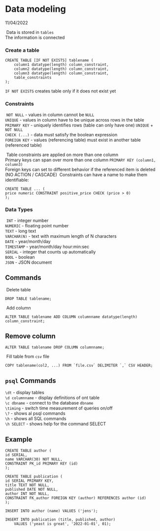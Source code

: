 # Data modeling

11/04/2022

​	Data is stored in `tables`     
​	The information is connected

### Create a table

```{SQL}
CREATE TABLE [IF NOT EXISTS] tablename (
	column1 datatype(length) column_constraint,
	column2 datatype(length) column_constraint,
	column3 datatype(length) column_constraint,
	table_constraints
);
```

`IF NOT EXISTS` creates table only if it does not exist yet

### Constraints

​	`NOT NULL` - values in column cannot be `NULL`    
​	`UNIQUE` - values in column have to be unique across rows in the table    
​	`PRIMARY KEY` - uniquely identifies rows (table can only have one) `UNIQUE` + `NOT NULL`     
​	`CHECK (...)` - data must satisfy the boolean expression   
​	`FOREIGN KEY` - values (referencing table) must exist in another table (referenced table)    

​	Table constraints are applied on more than one column   
​	Primary keys can span over more than one column `PRIMARY KEY (column1, column3)`       
​	Foreign keys can set to different behavior if the referenced item is deleted (NO ACTION / CASCADE)
​	Constraints can have a name to make them identifiable:     

```{SQL}
CREATE TABLE ... (
price numeric CONSTRAINT positive_price CHECK (price > 0)
);
```

### Data Types

​	`INT` - integer number    
​	`NUMERIC` - floating point number    
​	`TEXT` - long text   
​	`VARCHAR(N)` - text with maximum length of N characters    
​	`DATE` - year/month/day     
​	`TIMESTAMP` - year/month/day hour:min:sec     
​	`SERIAL` - integer that counts up automatically   
​	`BOOL` - boolean    
​	`JSON` - JSON document 

## Commands

​	Delete table

```{SQL}
DROP TABLE tablename;
```

​	Add column
```{SQL}
ALTER TABLE tablename ADD COLUMN columnname datatype(length) column_constraint;
```

## Remove column

```{SQL}
ALTER TABLE tablename DROP COLUMN columnname; 
```

​	Fill table from `csv` file

```{SQL}
COPY tablename(col2, ...) FROM `file.csv` DELIMITER `,` CSV HEADER;
```

## `psql` Commands

`\dt`	-	display tables    
`\d columnname` 	-	display definitions of ont table    
`\c dbname` 			-	connect to the database `dbname`     
`\timing` 				-	switch time measurement of queries on/off    
`\?` 						 -	shows al psql commands   
`\h` 						 -	shows all SQL commands     
`\h SELECT`		   -	shows help for the command SELECT

## Example

```{SQL}
CREATE TABLE author (
id SERIAL,
name VARCHAR(30) NOT NULL,
CONSTRAINT PK_id PRIMARY KEY (id)
);
```

```{SQL}
CREATE TABLE publication (
id SERIAL PRIMARY KEY,
title TEXT NOT NULL,
published DATE NOT NULL,
author INT NOT NULL,
CONSTRAINT FK_author FOREIGN KEY (author) REFERENCES author (id)
);
```

```{SQL}
INSERT INTO author (name) VALUES ('jens');
```

```{SQL}
INSERT INTO publication (title, published, author) 
	VALUES ('yeast is great', '2022-01-01', 01);
```
